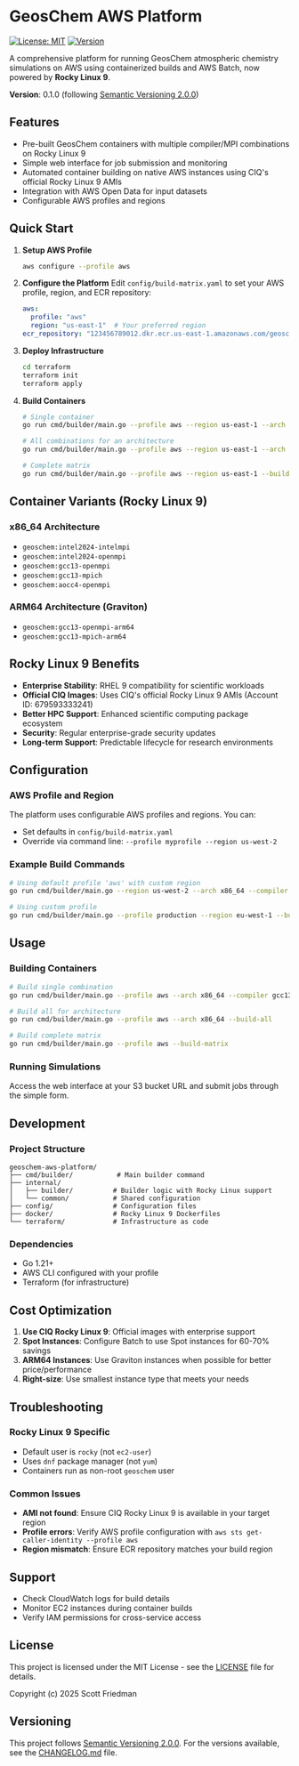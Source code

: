 # GeosChem AWS Platform

[![License: MIT](https://img.shields.io/badge/License-MIT-yellow.svg)](https://opensource.org/licenses/MIT)
[![Version](https://img.shields.io/badge/version-0.1.0-blue.svg)](https://semver.org)

A comprehensive platform for running GeosChem atmospheric chemistry simulations on AWS using containerized builds and AWS Batch, now powered by **Rocky Linux 9**.

**Version**: 0.1.0 (following [Semantic Versioning 2.0.0](https://semver.org/spec/v2.0.0.html))

## Features
- Pre-built GeosChem containers with multiple compiler/MPI combinations on Rocky Linux 9
- Simple web interface for job submission and monitoring
- Automated container building on native AWS instances using CIQ's official Rocky Linux 9 AMIs
- Integration with AWS Open Data for input datasets
- Configurable AWS profiles and regions

## Quick Start

1. **Setup AWS Profile**
   ```bash
   aws configure --profile aws
   ```

2. **Configure the Platform**
   Edit `config/build-matrix.yaml` to set your AWS profile, region, and ECR repository:
   ```yaml
   aws:
     profile: "aws"
     region: "us-east-1"  # Your preferred region
   ecr_repository: "123456789012.dkr.ecr.us-east-1.amazonaws.com/geoschem"
   ```

3. **Deploy Infrastructure**
   ```bash
   cd terraform
   terraform init
   terraform apply
   ```

4. **Build Containers**
   ```bash
   # Single container
   go run cmd/builder/main.go --profile aws --region us-east-1 --arch x86_64 --compiler gcc13 --mpi openmpi
   
   # All combinations for an architecture
   go run cmd/builder/main.go --profile aws --region us-east-1 --arch x86_64 --build-all
   
   # Complete matrix
   go run cmd/builder/main.go --profile aws --region us-east-1 --build-matrix
   ```

## Container Variants (Rocky Linux 9)

### x86_64 Architecture
- `geoschem:intel2024-intelmpi`
- `geoschem:intel2024-openmpi`
- `geoschem:gcc13-openmpi`
- `geoschem:gcc13-mpich`
- `geoschem:aocc4-openmpi`

### ARM64 Architecture (Graviton)
- `geoschem:gcc13-openmpi-arm64`
- `geoschem:gcc13-mpich-arm64`

## Rocky Linux 9 Benefits

- **Enterprise Stability**: RHEL 9 compatibility for scientific workloads
- **Official CIQ Images**: Uses CIQ's official Rocky Linux 9 AMIs (Account ID: 679593333241)
- **Better HPC Support**: Enhanced scientific computing package ecosystem
- **Security**: Regular enterprise-grade security updates
- **Long-term Support**: Predictable lifecycle for research environments

## Configuration

### AWS Profile and Region
The platform uses configurable AWS profiles and regions. You can:
- Set defaults in `config/build-matrix.yaml`
- Override via command line: `--profile myprofile --region us-west-2`

### Example Build Commands
```bash
# Using default profile 'aws' with custom region
go run cmd/builder/main.go --region us-west-2 --arch x86_64 --compiler gcc13 --mpi openmpi

# Using custom profile
go run cmd/builder/main.go --profile production --region eu-west-1 --build-matrix
```

## Usage

### Building Containers
```bash
# Build single combination
go run cmd/builder/main.go --profile aws --arch x86_64 --compiler gcc13 --mpi openmpi

# Build all for architecture
go run cmd/builder/main.go --profile aws --arch x86_64 --build-all

# Build complete matrix
go run cmd/builder/main.go --profile aws --build-matrix
```

### Running Simulations
Access the web interface at your S3 bucket URL and submit jobs through the simple form.

## Development

### Project Structure
```
geoschem-aws-platform/
├── cmd/builder/           # Main builder command
├── internal/
│   ├── builder/          # Builder logic with Rocky Linux support
│   └── common/           # Shared configuration
├── config/               # Configuration files
├── docker/               # Rocky Linux 9 Dockerfiles
└── terraform/            # Infrastructure as code
```

### Dependencies
- Go 1.21+
- AWS CLI configured with your profile
- Terraform (for infrastructure)

## Cost Optimization

1. **Use CIQ Rocky Linux 9**: Official images with enterprise support
2. **Spot Instances**: Configure Batch to use Spot instances for 60-70% savings
3. **ARM64 Instances**: Use Graviton instances when possible for better price/performance
4. **Right-size**: Use smallest instance type that meets your needs

## Troubleshooting

### Rocky Linux 9 Specific
- Default user is `rocky` (not `ec2-user`)
- Uses `dnf` package manager (not `yum`)
- Containers run as non-root `geoschem` user

### Common Issues
- **AMI not found**: Ensure CIQ Rocky Linux 9 is available in your target region
- **Profile errors**: Verify AWS profile configuration with `aws sts get-caller-identity --profile aws`
- **Region mismatch**: Ensure ECR repository matches your build region

## Support

- Check CloudWatch logs for build details
- Monitor EC2 instances during container builds
- Verify IAM permissions for cross-service access

## License

This project is licensed under the MIT License - see the [LICENSE](LICENSE) file for details.

Copyright (c) 2025 Scott Friedman

## Versioning

This project follows [Semantic Versioning 2.0.0](https://semver.org/spec/v2.0.0.html). For the versions available, see the [CHANGELOG.md](CHANGELOG.md) file.